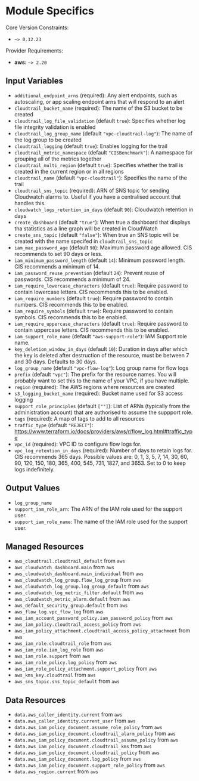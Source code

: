 # Module Specifics

Core Version Constraints:
* `~> 0.12.23`

Provider Requirements:
* **aws:** `~> 2.20`

## Input Variables
* `additional_endpoint_arns` (required): Any alert endpoints, such as autoscaling, or app scaling endpoint arns that will respond to an alert
* `cloudtrail_bucket_name` (required): The name of the S3 bucket to be created
* `cloudtrail_log_file_validation` (default `true`): Specifies whether log file integrity validation is enabled
* `cloudtrail_log_group_name` (default `"vpc-cloudtrail-log"`): The name of the log group to be created
* `cloudtrail_logging` (default `true`): Enables logging for the trail
* `cloudtrail_metric_namespace` (default `"CISBenchmark"`): A namespace for grouping all of the metrics together
* `cloudtrail_multi_region` (default `true`): Specifies whether the trail is created in the current region or in all regions
* `cloudtrail_name` (default `"vpc-cloudtrail"`): Specifies the name of the trail
* `cloudtrail_sns_topic` (required): ARN of SNS topic for sending Cloudwatch alarms to.  Useful if you have a centralised account that handles this.
* `cloudwatch_logs_retention_in_days` (default `90`): Cloudwatch retention in days
* `create_dashboard` (default `"true"`): When true a dashboard that displays tha statistics as a line graph will be created in CloudWatch
* `create_sns_topic` (default `"false"`): When true an SNS topic will be created with the name specifed in `cloudtrail_sns_topic` 
* `iam_max_password_age` (default `90`): Maximum password age allowed.  CIS recommends to set 90 days or less.
* `iam_minimum_password_length` (default `14`): Minimum password length.  CIS recommends a minimum of 14.
* `iam_password_reuse_prevention` (default `24`): Prevent reuse of passwords.  CIS recommends a minimum of 24.
* `iam_require_lowercase_characters` (default `true`): Require password to contain lowercase letters.  CIS recommends this to be enabled.
* `iam_require_numbers` (default `true`): Require password to contain numbers.  CIS recommends this to be enabled.
* `iam_require_symbols` (default `true`): Require password to contain symbols.  CIS recommends this to be enabled.
* `iam_require_uppercase_characters` (default `true`): Require password to contain uppercase letters.  CIS recommends this to be enabled.
* `iam_support_role_name` (default `"aws-support-role"`): IAM Support role name.
* `key_deletion_window_in_days` (default `10`): Duration in days after which the key is deleted after destruction of the resource, must be between 7 and 30 days. Defaults to 30 days.
* `log_group_name` (default `"vpc-flow-log"`): Log group name for flow logs
* `prefix` (default `"vpc"`): The prefix for the resource names. You will probably want to set this to the name of your VPC, if you have multiple.
* `region` (required): The AWS regions where resources are created
* `s3_logging_bucket_name` (required): Bucket name used for S3 access logging
* `support_role_principles` (default `[""]`): List of ARNs (typically from the administration account) that are authorised to assume the suppport role.
* `tags` (required): A map of tags to add to all resources
* `traffic_type` (default `"REJECT"`): https://www.terraform.io/docs/providers/aws/r/flow_log.html#traffic_type
* `vpc_id` (required): VPC ID to configure flow logs for.
* `vpc_log_retention_in_days` (required): Number of days to retain logs for. CIS recommends 365 days.  Possible values are: 0, 1, 3, 5, 7, 14, 30, 60, 90, 120, 150, 180, 365, 400, 545, 731, 1827, and 3653. Set to 0 to keep logs indefinitely.

## Output Values
* `log_group_name`
* `support_iam_role_arn`: The ARN of the IAM role used for the support user.
* `support_iam_role_name`: The name of the IAM role used for the support user.

## Managed Resources
* `aws_cloudtrail.cloudtrail_default` from `aws`
* `aws_cloudwatch_dashboard.main` from `aws`
* `aws_cloudwatch_dashboard.main_individual` from `aws`
* `aws_cloudwatch_log_group.flow_log_group` from `aws`
* `aws_cloudwatch_log_group.log_group_default` from `aws`
* `aws_cloudwatch_log_metric_filter.default` from `aws`
* `aws_cloudwatch_metric_alarm.default` from `aws`
* `aws_default_security_group.default` from `aws`
* `aws_flow_log.vpc_flow_log` from `aws`
* `aws_iam_account_password_policy.iam_password_policy` from `aws`
* `aws_iam_policy.cloudtrail_access_policy` from `aws`
* `aws_iam_policy_attachment.cloudtrail_access_policy_attachment` from `aws`
* `aws_iam_role.cloudtrail_role` from `aws`
* `aws_iam_role.iam_log_role` from `aws`
* `aws_iam_role.support` from `aws`
* `aws_iam_role_policy.log_policy` from `aws`
* `aws_iam_role_policy_attachment.support_policy` from `aws`
* `aws_kms_key.cloudtrail` from `aws`
* `aws_sns_topic.sns_topic_default` from `aws`

## Data Resources
* `data.aws_caller_identity.current` from `aws`
* `data.aws_caller_identity.current_user` from `aws`
* `data.aws_iam_policy_document.assume_role_policy` from `aws`
* `data.aws_iam_policy_document.cloudtrail_alarm_policy` from `aws`
* `data.aws_iam_policy_document.cloudtrail_assume_policy` from `aws`
* `data.aws_iam_policy_document.cloudtrail_kms` from `aws`
* `data.aws_iam_policy_document.cloudtrail_policy` from `aws`
* `data.aws_iam_policy_document.log_policy` from `aws`
* `data.aws_iam_policy_document.support_role_policy` from `aws`
* `data.aws_region.current` from `aws`

